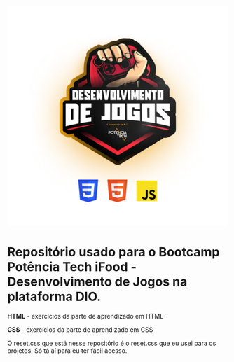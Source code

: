 <p align="center">
  <img width:100px src="image-4.png" alt="logo do ifood potencia tech bootcamp">
</p>
<h1>Repositório usado para o <strong>Bootcamp Potência Tech iFood</strong> - Desenvolvimento de Jogos na plataforma DIO.</h1>

<strong>HTML</strong> - exercícios da parte de aprendizado em HTML

<strong>CSS</strong> - exercícios da parte de aprendizado em CSS

O reset.css que está nesse repositório é o reset.css que eu usei para os projetos. Só tá aí para eu ter fácil acesso.